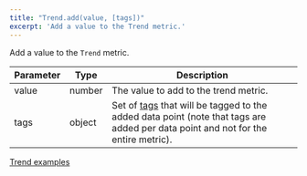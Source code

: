 ```yaml
---
title: "Trend.add(value, [tags])"
excerpt: 'Add a value to the Trend metric.'
---
```


Add a value to the `Trend` metric.

| Parameter | Type     | Description                                                                                                                                                                                                                                                                |
| --------- | -------- | -------------------------------------------------------------------------------------------------------------------------------------------------------------------------------------------------------------------------------------------------------------------------- |
| value     | number   | The value to add to the trend metric.                                                                                                                                                                                                                                      |
| tags      | object   | Set of [tags](/using-k6/tags-and-groups) that will be tagged to the added data point (note that tags are added per data point and not for the entire metric).                                                                                                         |


[Trend examples](/javascript-api/k6-metrics/trend#examples)